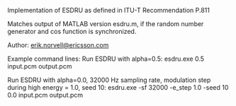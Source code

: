 Implementation of ESDRU as defined in ITU-T Recommendation P.811

Matches output of MATLAB version esdru.m, if the random number generator and cos 
function is synchronized.

Author: erik.norvell@ericsson.com

Example command lines:
Run ESDRU with alpha=0.5:
    esdru.exe 0.5 input.pcm output.pcm

Run ESDRU with alpha=0.0, 32000 Hz sampling rate, modulation step during high energy = 1.0, seed 10:
esdru.exe -sf 32000 -e_step 1.0 -seed 10 0.0 input.pcm output.pcm
